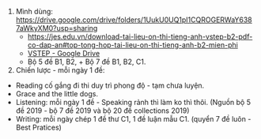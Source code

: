 1. Mình dùng: https://drive.google.com/drive/folders/1UukU0UQ1pI1CQROGERWaY6387aWkyXM0?usp=sharing
	- https://jes.edu.vn/download-tai-lieu-on-thi-tieng-anh-vstep-b2-pdf-co-dap-an#top-tong-hop-tai-lieu-on-thi-tieng-anh-b2-mien-phi
	- [VSTEP - Google Drive](https://drive.google.com/drive/folders/1UqS-ArCL5bZy4gCDqMuWhmTYEPgN1eSp?zarsrc=31&sort=13&direction=a&fbclid=IwY2xjawHVKDpleHRuA2FlbQIxMAABHe1MZhPAUWDuqP1sUIEPaw3NeQiVtiSX1QrPlsgi67_IkkjaHS2wgA1gdw_aem_NM4Q6fTVxkZnOypfUsc7-w)
	- Bộ 5 đề B1, B2, + Bộ 7 đề B1, B2, C1. 
1. Chiến lược - mỗi ngày 1 đề: 
- Reading cố gắng đi thi duy trì phong độ - tạm chưa luyện. 
- Grace and the little dogs. 
- Listening: mỗi ngày 1 đề - Speaking rảnh thì làm ko thì thôi. (Nguồn bộ 5 đề 2019 - bộ 7 đề 2019 và bộ 20 đề collections 2019)
- Writing: mỗi ngày chép 1 đề thư C1, 1 đề luận mẫu C1. (quyển 7 đề luôn - Best Pratices)
